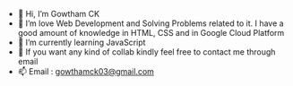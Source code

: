 - 👋 Hi, I’m Gowtham CK
- 👀 I’m love Web Development and Solving Problems related to it. I have a good amount of knowledge in HTML, CSS and in Google Cloud Platform
- 🌱 I’m currently learning JavaScript
- 💞️ If you want any kind of collab kindly feel free to contact me through email
- 📫 Email : gowthamck03@gmail.com

<!---
ck0325/ck0325 is a ✨ special ✨ repository because its `README.md` (this file) appears on your GitHub profile.
You can click the Preview link to take a look at your changes.
--->
